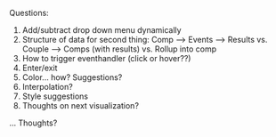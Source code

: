 Questions:
1. Add/subtract drop down menu dynamically
2. Structure of data for second thing: 
	Comp --> Events --> Results
				vs.
	Couple --> Comps (with results)
				vs. 
		Rollup into comp
3. How to trigger eventhandler (click or hover??)
4. Enter/exit
5. Color... how? Suggestions?
6. Interpolation?
7. Style suggestions
8. Thoughts on next visualization?

... Thoughts?

